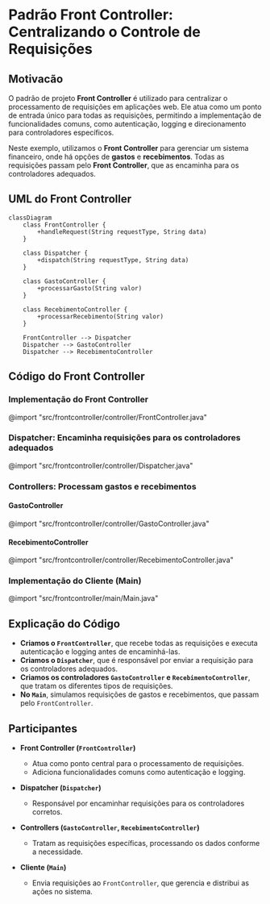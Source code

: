 # Padrão Front Controller: Centralizando o Controle de Requisições

## Motivacão
O padrão de projeto **Front Controller** é utilizado para centralizar o processamento de requisições em aplicações web. Ele atua como um ponto de entrada único para todas as requisições, permitindo a implementação de funcionalidades comuns, como autenticação, logging e direcionamento para controladores específicos.

Neste exemplo, utilizamos o **Front Controller** para gerenciar um sistema financeiro, onde há opções de **gastos** e **recebimentos**. Todas as requisições passam pelo **Front Controller**, que as encaminha para os controladores adequados.

## UML do Front Controller

```mermaid
classDiagram
    class FrontController {
        +handleRequest(String requestType, String data)
    }

    class Dispatcher {
        +dispatch(String requestType, String data)
    }

    class GastoController {
        +processarGasto(String valor)
    }

    class RecebimentoController {
        +processarRecebimento(String valor)
    }
    
    FrontController --> Dispatcher
    Dispatcher --> GastoController
    Dispatcher --> RecebimentoController
```

## Código do Front Controller

### **Implementação do Front Controller**

@import "src/frontcontroller/controller/FrontController.java"

### **Dispatcher: Encaminha requisições para os controladores adequados**

@import "src/frontcontroller/controller/Dispatcher.java"

### **Controllers: Processam gastos e recebimentos**

#### GastoController

@import "src/frontcontroller/controller/GastoController.java"

#### RecebimentoController

@import "src/frontcontroller/controller/RecebimentoController.java"

### **Implementação do Cliente (Main)**

@import "src/frontcontroller/main/Main.java"

## **Explicação do Código**
- **Criamos o `FrontController`**, que recebe todas as requisições e executa autenticação e logging antes de encaminhá-las.
- **Criamos o `Dispatcher`**, que é responsável por enviar a requisição para os controladores adequados.
- **Criamos os controladores `GastoController` e `RecebimentoController`**, que tratam os diferentes tipos de requisições.
- **No `Main`**, simulamos requisições de gastos e recebimentos, que passam pelo `FrontController`.

## **Participantes**

- **Front Controller (`FrontController`)**
  - Atua como ponto central para o processamento de requisições.
  - Adiciona funcionalidades comuns como autenticação e logging.
  
- **Dispatcher (`Dispatcher`)**
  - Responsável por encaminhar requisições para os controladores corretos.

- **Controllers (`GastoController`, `RecebimentoController`)**
  - Tratam as requisições específicas, processando os dados conforme a necessidade.

- **Cliente (`Main`)**
  - Envia requisições ao `FrontController`, que gerencia e distribui as ações no sistema.

